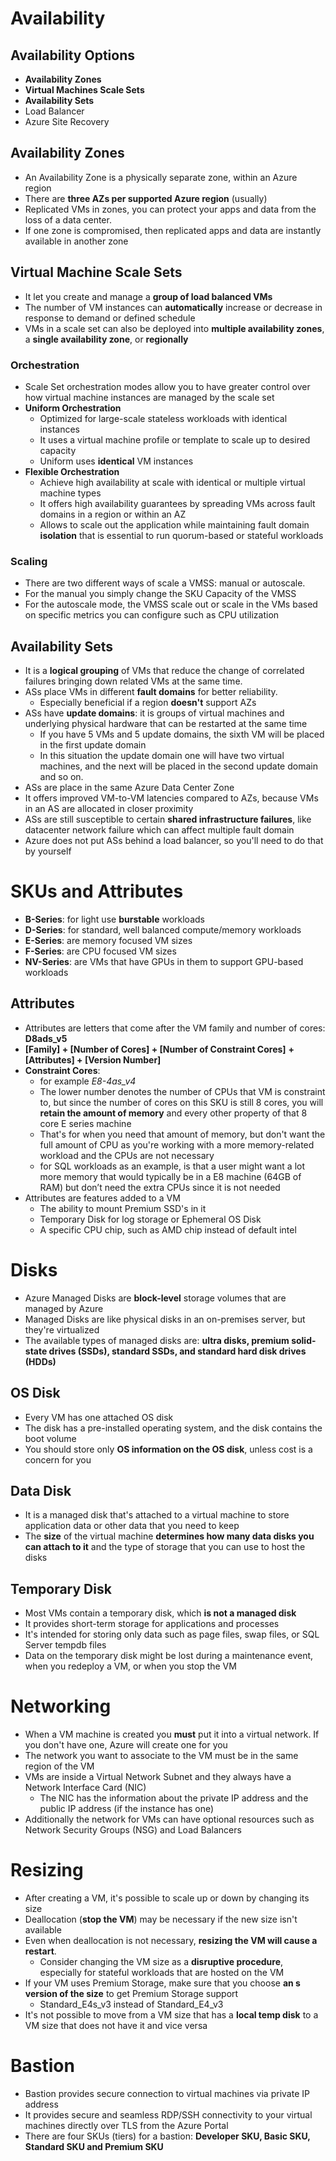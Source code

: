 # Availability
## Availability Options
- **Availability Zones**
- **Virtual Machines Scale Sets**
- **Availability Sets**
- Load Balancer
- Azure Site Recovery
## Availability Zones
- An Availability Zone is a physically separate zone, within an Azure region
- There are **three AZs per supported Azure region** (usually)
- Replicated VMs in zones, you can protect your apps and data from the loss of a data center.
- If one zone is compromised, then replicated apps and data are instantly available in another zone
## Virtual Machine Scale Sets
- It let you create and manage a **group of load balanced VMs**
- The number of VM instances can **automatically** increase or decrease in response to demand or defined schedule
- VMs in a scale set can also be deployed into **multiple availability zones**, a **single availability zone**, or **regionally**
### Orchestration
- Scale Set orchestration modes allow you to have greater control over how virtual machine instances are managed by the scale set
- **Uniform Orchestration**
	- Optimized for large-scale stateless workloads with identical instances
	- It uses a virtual machine profile or template to scale up to desired capacity
	- Uniform uses **identical** VM instances
- **Flexible Orchestration**
	- Achieve high availability at scale with identical or multiple virtual machine types
	- It offers high availability guarantees by spreading VMs across fault domains in a region or within an AZ
	- Allows to scale out the application while maintaining fault domain **isolation** that is essential to run quorum-based or stateful workloads
### Scaling
- There are two different ways of scale a VMSS: manual or autoscale.
- For the manual you simply change the SKU Capacity of the VMSS
- For the autoscale mode, the VMSS scale out or scale in the VMs based on specific metrics you can configure such as CPU utilization

## Availability Sets
- It is a **logical grouping** of VMs that reduce the change of correlated failures bringing down related VMs at the same time.
- ASs place VMs in different **fault domains** for better reliability.
	- Especially beneficial if a region **doesn't** support AZs
- ASs have **update domains**: it is groups of virtual machines and underlying physical hardware that can be restarted at the same time
	- If you have 5 VMs and 5 update domains, the sixth VM will be placed in the first update domain
	- In this situation the update domain one will have two virtual machines, and the next will be placed in the second update domain and so on.
- ASs are place in the same Azure Data Center Zone
- It offers improved VM-to-VM latencies compared to AZs, because VMs in an AS are allocated in closer proximity
- ASs are still susceptible to certain **shared infrastructure failures**, like datacenter network failure which can affect multiple fault domain
- Azure does not put ASs behind a load balancer, so you'll need to do that by yourself
# SKUs and Attributes
- **B-Series**: for light use **burstable** workloads
- **D-Series**: for standard, well balanced compute/memory workloads
- **E-Series**: are memory focused VM sizes
- **F-Series**: are CPU focused VM sizes
- **NV-Series**: are VMs that have GPUs in them to support GPU-based workloads
## Attributes
- Attributes are letters that come after the VM family and number of cores: **D8ads_v5**
- **[Family] + [Number of Cores] + [Number of Constraint Cores]** **+ [Attributes] + [Version Number]**
- **Constraint Cores**: 
	- for example *E8-4as_v4*
	- The lower number denotes the number of CPUs that VM is constraint to, but since the number of cores on this SKU is still 8 cores, you will **retain the amount of memory** and every other property of that 8 core E series machine
	- That's for when you need that amount of memory, but don't want the full amount of CPU as you're working with a more memory-related workload and the CPUs are not necessary
	- for SQL workloads as an example, is that a user might want a lot more memory that would typically be in a E8 machine (64GB of RAM) but don’t need the extra CPUs since it is not needed
- Attributes are features added to a VM
	- The ability to mount Premium SSD's in it
	- Temporary Disk for log storage or Ephemeral OS Disk
	- A specific CPU chip, such as AMD chip instead of default intel
# Disks
- Azure Managed Disks are **block-level** storage volumes that are managed by Azure
- Managed Disks are like physical disks in an on-premises server, but they're virtualized
- The available types of managed disks are: **ultra disks, premium solid-state drives (SSDs), standard SSDs, and standard hard disk drives (HDDs)**
## OS Disk
- Every VM has one attached OS disk
- The disk has a pre-installed operating system, and the disk contains the boot volume
- You should store only **OS information on the OS disk**, unless cost is a concern for you
## Data Disk
- It is a managed disk that's attached to a virtual machine to store application data or other data that you need to keep
- The **size** of the virtual machine **determines how many data disks you can attach to it** and the type of storage that you can use to host the disks
## Temporary Disk
- Most VMs contain a temporary disk, which **is not a managed disk**
- It provides short-term storage for applications and processes
- It's intended for storing only data such as page files, swap files, or SQL Server tempdb files
- Data on the temporary disk might be lost during a maintenance event, when you redeploy a VM, or when you stop the VM
# Networking
- When a VM machine is created you **must** put it into a virtual network. If you don't have one, Azure will create one for you
- The network you want to associate to the VM must be in the same region of the VM
- VMs are inside a Virtual Network Subnet and they always have a Network Interface Card (NIC)
	- The NIC has the information about the private IP address and the public IP address (if the instance has one)
- Additionally the network for VMs can have optional resources such as Network Security Groups (NSG) and Load Balancers
# Resizing
- After creating a VM, it's possible to scale up or down by changing its size
- Deallocation (**stop the VM**) may be necessary if the new size isn't available
- Even when deallocation is not necessary, **resizing the VM will cause a restart**.
	- Consider changing the VM size as a **disruptive procedure**, especially for stateful workloads that are hosted on the VM
- If your VM uses Premium Storage, make sure that you choose **an s version of the size** to get Premium Storage support
	- Standard_E4s_v3 instead of Standard_E4_v3
- It's not possible to move from a VM size that has a **local temp disk** to a VM size that does not have it and vice versa
# Bastion
- Bastion provides secure connection to virtual machines via private IP address
- It provides secure and seamless RDP/SSH connectivity to your virtual machines directly over TLS from the Azure Portal
- There are four SKUs (tiers) for a bastion: **Developer SKU, Basic SKU, Standard SKU and Premium SKU**
